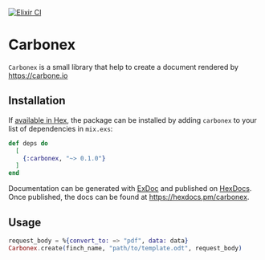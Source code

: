 [![Elixir CI](https://github.com/pascal-chenevas/carbonex/actions/workflows/elixir.yml/badge.svg?branch=main)](https://github.com/pascal-chenevas/carbonex/actions/workflows/elixir.yml)

# Carbonex

`Carbonex` is a small library that help to create a document rendered by https://carbone.io

## Installation

If [available in Hex](https://hex.pm/docs/publish), the package can be installed
by adding `carbonex` to your list of dependencies in `mix.exs`:

```elixir
def deps do
  [
    {:carbonex, "~> 0.1.0"}
  ]
end
```

Documentation can be generated with [ExDoc](https://github.com/elixir-lang/ex_doc)
and published on [HexDocs](https://hexdocs.pm). Once published, the docs can
be found at <https://hexdocs.pm/carbonex>.

## Usage

```elixir
request_body = %{convert_to: => "pdf", data: data}
Carbonex.create(finch_name, "path/to/template.odt", request_body)
```
